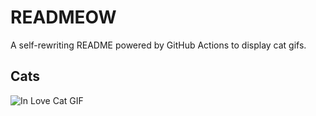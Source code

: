 # READMEOW

A self-rewriting README powered by GitHub Actions to display cat gifs.

## Cats

![In Love Cat GIF](https://media1.giphy.com/media/v1.Y2lkPTlhY2QwMmRhcnM5ZzBjajUwYWE3YXdpYngyZGxvdGVwMjlhb2h4Z2EwdWVucHRoaCZlcD12MV9naWZzX3NlYXJjaCZjdD1n/MDJ9IbxxvDUQM/200.gif)
